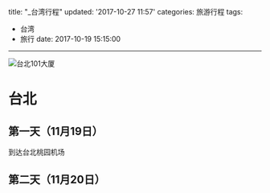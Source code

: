 title: "\_台湾行程"
updated: '2017-10-27 11:57'
categories: 旅游行程
tags:
  - 台湾
  - 旅行
date: 2017-10-19 15:15:00
---
![台北101大厦](http://www.baikohken.com/images/shop/base/taiwan/main01.jpg)

# 台北

## 第一天（11月19日）

到达台北桃园机场

## 第二天（11月20日）